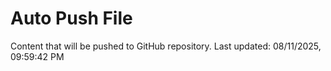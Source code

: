# Auto Push File

Content that will be pushed to GitHub repository.
Last updated: 08/11/2025, 09:59:42 PM